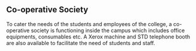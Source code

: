 <div align="left" class="contentDiv">
<h2>Co-operative Society</h2><!-- <div  style="width:620px; float:right; margin-left:20px;"><img src="images/co-opsoc.jpg" alt="Co-operative Society at UCEK" style="border-radius:2%; "></div>  -->
<p>To cater the needs of the students and employees of the college, a co-operative society is functioning inside the campus which includes office equipments, consumables etc. A Xerox machine and STD telephone booth are also available to facilitate the need of students and staff.</p>
</div>
